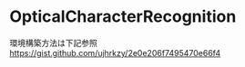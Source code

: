 # OpticalCharacterRecognition

環境構築方法は下記参照<br>
https://gist.github.com/ujhrkzy/2e0e206f7495470e66f4

